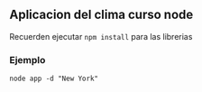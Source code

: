 ## Aplicacion del clima curso node

Recuerden ejecutar `npm install` para las librerias

### Ejemplo

```
node app -d "New York"
```
